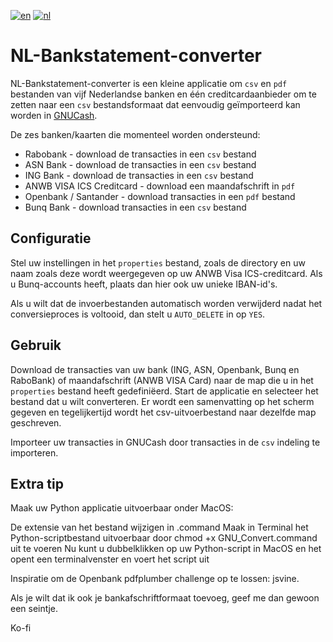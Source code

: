 [![en](https://img.shields.io/badge/lang-en-red.svg)](https://github.com/JensTec/NL-Bankstatement-converter/README.md)
[![nl](https://img.shields.io/badge/lang-nl-yellow.svg)](https://github.com/JensTec/NL-Bankstatement-converter/README.nl.md)

# NL-Bankstatement-converter

NL-Bankstatement-converter is een kleine applicatie om `csv` en `pdf` bestanden van vijf Nederlandse banken en één creditcardaanbieder om te zetten naar een `csv` bestandsformaat dat eenvoudig geïmporteerd kan worden in [GNUCash](https://github.com/Gnucash/gnucash).

De zes banken/kaarten die momenteel worden ondersteund:
* Rabobank - download de transacties in een `csv` bestand
* ASN Bank - download de transacties in een `csv` bestand
* ING Bank - download de transacties in een `csv` bestand
* ANWB VISA ICS Creditcard - download een maandafschrift in `pdf`
* Openbank / Santander - download transacties in een `pdf` bestand
* Bunq Bank - download transacties in een `csv` bestand

## Configuratie

Stel uw instellingen in het `properties` bestand, zoals de directory en uw naam zoals deze wordt weergegeven op uw ANWB Visa ICS-creditcard. Als u Bunq-accounts heeft, plaats dan hier ook uw unieke IBAN-id's.

Als u wilt dat de invoerbestanden automatisch worden verwijderd nadat het conversieproces is voltooid, dan stelt u `AUTO_DELETE` in op `YES`.

## Gebruik

Download de transacties van uw bank (ING, ASN, Openbank, Bunq en RaboBank) of maandafschrift (ANWB VISA Card) naar de map die u in het `properties` bestand heeft gedefiniëerd.
Start de applicatie en selecteer het bestand dat u wilt converteren. Er wordt een samenvatting op het scherm gegeven en tegelijkertijd wordt het csv-uitvoerbestand naar dezelfde map geschreven.

Importeer uw transacties in GNUCash door transacties in de `csv` indeling te importeren.

## Extra tip

Maak uw Python applicatie uitvoerbaar onder MacOS:

De extensie van het bestand wijzigen in .command
Maak in Terminal het Python-scriptbestand uitvoerbaar door chmod +x GNU_Convert.command uit te voeren
Nu kunt u dubbelklikken op uw Python-script in MacOS en het opent een terminalvenster en voert het script uit

Inspiratie om de Openbank pdfplumber challenge op te lossen: jsvine.

Als je wilt dat ik ook je bankafschriftformaat toevoeg, geef me dan gewoon een seintje.

Ko-fi
